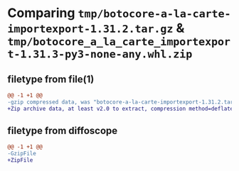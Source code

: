 # Comparing `tmp/botocore-a-la-carte-importexport-1.31.2.tar.gz` & `tmp/botocore_a_la_carte_importexport-1.31.3-py3-none-any.whl.zip`

## filetype from file(1)

```diff
@@ -1 +1 @@
-gzip compressed data, was "botocore-a-la-carte-importexport-1.31.2.tar", last modified: Wed Jul 12 01:44:32 2023, max compression
+Zip archive data, at least v2.0 to extract, compression method=deflate
```

## filetype from diffoscope

```diff
@@ -1 +1 @@
-GzipFile
+ZipFile
```

